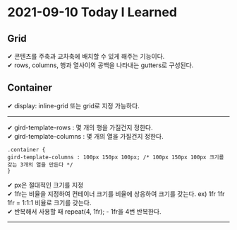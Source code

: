 # 2021-09-10 Today I Learned

## Grid
✔ 콘텐츠를 주축과 교차축에 배치할 수 있게 해주는 기능이다.   
✔ rows, columns, 행과 열사이의 공백을 나타내는 gutters로 구성된다.

## Container
✔ display: inline-grid 또는 grid로 지정 가능하다.

***
✔ gird-template-rows : 몇 개의 행을 가질건지 정한다.   
✔ gird-template-columns : 몇 개의 열을 가질건지 정한다.
~~~
.container {
gird-template-columns : 100px 150px 100px; /* 100px 150px 100px 크기를 갖는 3개의 열을 만든다 */
}
~~~
✔ px은 절대적인 크기를 지정   
✔ 1fr는 비율을 지정하여 컨테이너 크기를 비율에 상응하여 크기를 갖는다. ex) 1fr 1fr 1fr = 1:1:1 비율로 크기를 갖는다.   
✔ 반복해서 사용할 때 repeat(4, 1fr); - 1fr을 4번 반복한다.
***


